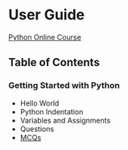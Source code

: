 # User Guide

[Python Online Course](python-courses.md)

## Table of Contents

### Getting Started with Python

- Hello World
- Python Indentation
- Variables and Assignments
- Questions
- [MCQs](basics-mcqs.md)
